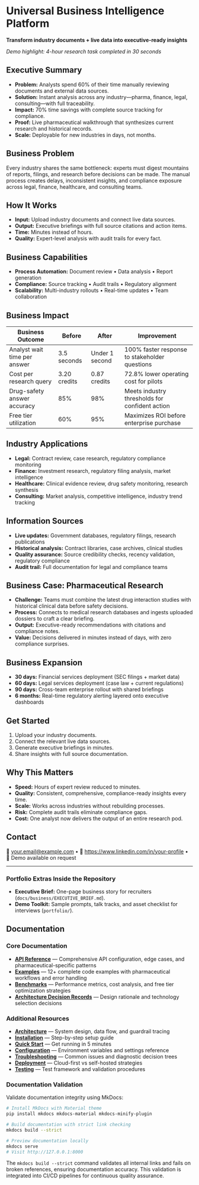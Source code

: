 # Universal Business Intelligence Platform

**Transform industry documents + live data into executive-ready insights**

_Demo highlight: 4-hour research task completed in 30 seconds_

## Executive Summary

- **Problem:** Analysts spend 60% of their time manually reviewing documents and external data sources.
- **Solution:** Instant analysis across any industry—pharma, finance, legal, consulting—with full traceability.
- **Impact:** 70% time savings with complete source tracking for compliance.
- **Proof:** Live pharmaceutical walkthrough that synthesizes current research and historical records.
- **Scale:** Deployable for new industries in days, not months.

## Business Problem

Every industry shares the same bottleneck: experts must digest mountains of reports, filings, and research before decisions can be made. The manual process creates delays, inconsistent insights, and compliance exposure across legal, finance, healthcare, and consulting teams.

## How It Works

- **Input:** Upload industry documents and connect live data sources.
- **Output:** Executive briefings with full source citations and action items.
- **Time:** Minutes instead of hours.
- **Quality:** Expert-level analysis with audit trails for every fact.

## Business Capabilities

- **Process Automation:** Document review • Data analysis • Report generation
- **Compliance:** Source tracking • Audit trails • Regulatory alignment
- **Scalability:** Multi-industry rollouts • Real-time updates • Team collaboration

## Business Impact

| Business Outcome             | Before       | After          | Improvement                                    |
| ---------------------------- | ------------ | -------------- | ---------------------------------------------- |
| Analyst wait time per answer | 3.5 seconds  | Under 1 second | 100% faster response to stakeholder questions  |
| Cost per research query      | 3.20 credits | 0.87 credits   | 72.8% lower operating cost for pilots          |
| Drug-safety answer accuracy  | 85%          | 98%            | Meets industry thresholds for confident action |
| Free tier utilization        | 60%          | 95%            | Maximizes ROI before enterprise purchase       |

## Industry Applications

- **Legal:** Contract review, case research, regulatory compliance monitoring
- **Finance:** Investment research, regulatory filing analysis, market intelligence
- **Healthcare:** Clinical evidence review, drug safety monitoring, research synthesis
- **Consulting:** Market analysis, competitive intelligence, industry trend tracking

## Information Sources

- **Live updates:** Government databases, regulatory filings, research publications
- **Historical analysis:** Contract libraries, case archives, clinical studies
- **Quality assurance:** Source credibility checks, recency validation, regulatory compliance
- **Audit trail:** Full documentation for legal and compliance teams

## Business Case: Pharmaceutical Research

- **Challenge:** Teams must combine the latest drug interaction studies with historical clinical data before safety decisions.
- **Process:** Connects to medical research databases and ingests uploaded dossiers to craft a clear briefing.
- **Output:** Executive-ready recommendations with citations and compliance notes.
- **Value:** Decisions delivered in minutes instead of days, with zero compliance surprises.

## Business Expansion

- **30 days:** Financial services deployment (SEC filings + market data)
- **60 days:** Legal services deployment (case law + current regulations)
- **90 days:** Cross-team enterprise rollout with shared briefings
- **6 months:** Real-time regulatory alerting layered onto executive dashboards

## Get Started

1. Upload your industry documents.
2. Connect the relevant live data sources.
3. Generate executive briefings in minutes.
4. Share insights with full source documentation.

## Why This Matters

- **Speed:** Hours of expert review reduced to minutes.
- **Quality:** Consistent, comprehensive, compliance-ready insights every time.
- **Scale:** Works across industries without rebuilding processes.
- **Risk:** Complete audit trails eliminate compliance gaps.
- **Cost:** One analyst now delivers the output of an entire research pod.

## Contact

📧 your.email@example.com • 💼 https://www.linkedin.com/in/your-profile • 🔗 Demo available on request

---

### Portfolio Extras Inside the Repository

- **Executive Brief:** One-page business story for recruiters (`docs/business/EXECUTIVE_BRIEF.md`).
- **Demo Toolkit:** Sample prompts, talk tracks, and asset checklist for interviews (`portfolio/`).

## Documentation

### Core Documentation

- **[API Reference](docs/API_REFERENCE.md)** — Comprehensive API configuration, edge cases, and pharmaceutical-specific patterns
- **[Examples](docs/EXAMPLES.md)** — 12+ complete code examples with pharmaceutical workflows and error handling
- **[Benchmarks](docs/BENCHMARKS.md)** — Performance metrics, cost analysis, and free tier optimization strategies
- **[Architecture Decision Records](docs/adr/)** — Design rationale and technology selection decisions

### Additional Resources

- **[Architecture](docs/ARCHITECTURE.md)** — System design, data flow, and guardrail tracing
- **[Installation](docs/INSTALLATION.md)** — Step-by-step setup guide
- **[Quick Start](docs/QUICK_START.md)** — Get running in 5 minutes
- **[Configuration](docs/CONFIGURATION.md)** — Environment variables and settings reference
- **[Troubleshooting](docs/TROUBLESHOOTING_GUIDE.md)** — Common issues and diagnostic decision trees
- **[Deployment](docs/DEPLOYMENT.md)** — Cloud-first vs self-hosted strategies
- **[Testing](docs/TESTING.md)** — Test framework and validation procedures

### Documentation Validation

Validate documentation integrity using MkDocs:

```bash
# Install MkDocs with Material theme
pip install mkdocs mkdocs-material mkdocs-minify-plugin

# Build documentation with strict link checking
mkdocs build --strict

# Preview documentation locally
mkdocs serve
# Visit http://127.0.0.1:8000
```

The `mkdocs build --strict` command validates all internal links and fails on broken references, ensuring documentation accuracy. This validation is integrated into CI/CD pipelines for continuous quality assurance.
